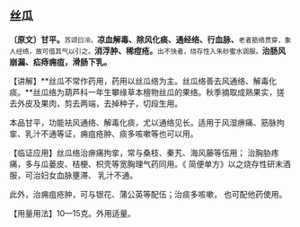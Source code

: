 ## 丝瓜

**〔原文〕甘平。**<small>苏颂曰冷。</small>**凉血解毒、除风化痰、通经络、行血脉、**<small>老者筋络贯穿，象人经络，故可借其气以引之。</small>**消浮肿、稀痘疮。**<small>出不快者，烧存性入朱砂蜜水调服。</small>**治肠风崩漏、疝痔痈疽，滑肠下乳。**

【讲解】**丝瓜不常作药用，药用以丝瓜络为主。丝瓜络善去风通络、解毒化痰。**丝瓜络为葫芦科一年生攀缘草本檀物丝瓜的果络。秋季摘取成熟果实，搓去外皮及果肉，剪去两端，去掉种子，切段生用。

本品甘平，功能袪风通络、解毒化痰，尤以通络见长。适用于风湿痹痛、筋脉拘挛、乳汁不通等证，痈疽疮肿、痰多咳嗽等也可以用。

【临证应用】丝瓜络治痹痛拘挛，常与桑枝、秦艽、海风藤等伍用； 治胸胁疼痛，多与瓜蒌皮、桔梗、枳壳等宽胸理气药同用。《 简便单方》以之烧存性研末酒服，可治妇女血脉壅滞、 乳汁不通。

此外，治痈疽疮肿，可与银花、蒲公英等配伍；治痰多咳嗽， 也可配他药使用。

【用量用法】10—15克。外用适量。
